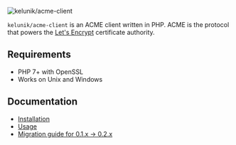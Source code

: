 ![`kelunik/acme-client`](./res/logo.png)

`kelunik/acme-client` is an ACME client written in PHP. ACME is the protocol that powers the [Let's Encrypt](https://letsencrypt.org) certificate authority.

## Requirements

 * PHP 7+ with OpenSSL
 * Works on Unix and Windows

## Documentation

 * [Installation](./doc/installation.md)
 * [Usage](./doc/usage.md)
 * [Migration guide for 0.1.x → 0.2.x](./doc/migrations/0.2.0.md)
